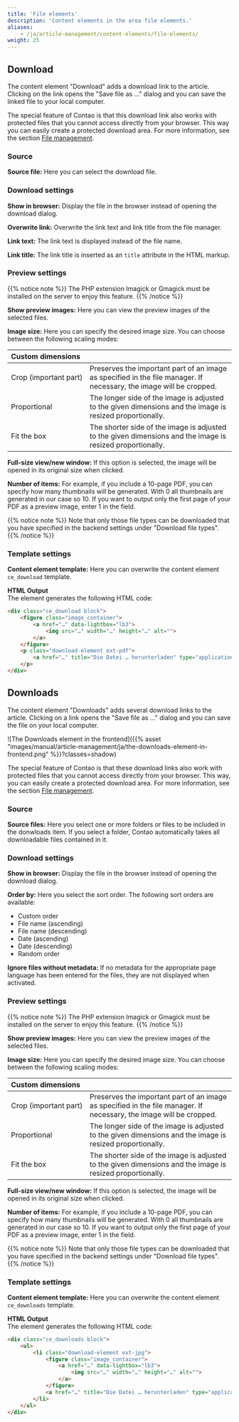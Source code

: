 ```yaml
---
title: 'File elements'
description: 'Content elements in the area file elements.'
aliases:
    - /ja/article-management/content-elements/file-elements/
weight: 25
---
```



## Download

The content element "Download" adds a download link to the article. Clicking on the link opens the "Save file as ..." 
dialog and you can save the linked file to your local computer.

The special feature of Contao is that this download link also works with protected files that you cannot access directly 
from your browser. This way you can easily create a protected download area. For more information, see the section 
[File management](/ja/file-manager/).


### Source

**Source file:** Here you can select the download file.


### Download settings

**Show in browser:** Display the file in the browser instead of opening the download dialog.

**Overwrite link:** Overwrite the link text and link title from the file manager.

**Link text:** The link text is displayed instead of the file name.

**Link title:** The link title is inserted as an `title` attribute in the HTML markup.


### Preview settings

{{% notice note %}}
The PHP extension Imagick or Gmagick must be installed on the server to enjoy this feature.
{{% /notice %}}

**Show preview images:** Here you can view the preview images of the selected files.

**Image size:** Here you can specify the desired image size. You can choose between the following scaling modes:

| Custom dimensions               |                                                                                                                     |
|:--------------------------------|:--------------------------------------------------------------------------------------------------------------------|
| Crop&nbsp;(important&nbsp;part) | Preserves the important part of an image as specified in the file manager. If necessary, the image will be cropped. |
| Proportional                    | The longer side of the image is adjusted to the given dimensions and the image is resized proportionally.           |
| Fit&nbsp;the&nbsp;box           | The shorter side of the image is adjusted to the given dimensions and the image is resized proportionally.          |

**Full-size view/new window:** If this option is selected, the image will be opened in its original size when clicked.

**Number of items:** For example, if you include a 10-page PDF, you can specify how many thumbnails will be generated. 
With 0 all thumbnails are generated in our case so 10. If you want to output only the first page of your PDF as a 
preview image, enter 1 in the field.

{{% notice note %}}
Note that only those file types can be downloaded that you have specified in the backend settings under "Download
file types".
{{% /notice %}}


### Template settings


**Content element template:** Here you can overwrite the content element `ce_download` template.

**HTML Output**  
The element generates the following HTML code:

```html
<div class="ce_download block">
    <figure class="image_container">
        <a href="…" data-lightbox="lb3">
            <img src="…" width="…" height="…" alt="">
        </a>
    </figure>
    <p class="download-element ext-pdf">
        <a href="…" title="Die Datei … herunterladen" type="application/pdf">… <span class="size">(…)</span></a>
    </p>
</div>
```


## Downloads

The content element "Downloads" adds several download links to the article. Clicking on a link opens the "Save file as 
..." dialog and you can save the file on your local computer.

![The Downloads element in the frontend]({{% asset "images/manual/article-management/ja/the-downloads-element-in-frontend.png" %}}?classes=shadow)

The special feature of Contao is that these download links also work with protected files that you cannot access 
directly from your browser. This way, you can easily create a protected download area. For more information, see the 
section [File management](/ja/file-manager/).


### Source

**Source files:** Here you select one or more folders or files to be included in the donwloads item. If you select a 
folder, Contao automatically takes all downloadable files contained in it.


### Download settings

**Show in browser:** Display the file in the browser instead of opening the download dialog.

**Order by:** Here you select the sort order. The following sort orders are available:

- Custom order
- File name (ascending)
- File name (descending)
- Date (ascending)
- Date (descending)
- Random order

**Ignore files without metadata:** If no metadata for the appropriate page language has been entered for the files, 
they are not displayed when activated.


### Preview settings

{{% notice note %}}
The PHP extension Imagick or Gmagick must be installed on the server to enjoy this feature.
{{% /notice %}}

**Show preview images:** Here you can view the preview images of the selected files.

**Image size:** Here you can specify the desired image size. You can choose between the following scaling modes:

| Custom dimensions               |                                                                                                                     |
|:--------------------------------|:--------------------------------------------------------------------------------------------------------------------|
| Crop&nbsp;(important&nbsp;part) | Preserves the important part of an image as specified in the file manager. If necessary, the image will be cropped. |
| Proportional                    | The longer side of the image is adjusted to the given dimensions and the image is resized proportionally.           |
| Fit&nbsp;the&nbsp;box           | The shorter side of the image is adjusted to the given dimensions and the image is resized proportionally.          |

**Full-size view/new window:** If this option is selected, the image will be opened in its original size when clicked.

**Number of items:** For example, if you include a 10-page PDF, you can specify how many thumbnails will be generated.
With 0 all thumbnails are generated in our case so 10. If you want to output only the first page of your PDF as a
preview image, enter 1 in the field.

{{% notice note %}}
Note that only those file types can be downloaded that you have specified in the backend settings under "Download file 
types".
{{% /notice %}}


### Template settings

**Content element template:** Here you can overwrite the content element `ce_downloads` template.

**HTML Output**  
The element generates the following HTML code:

```html
<div class="ce_downloads block">
    <ul>
        <li class="download-element ext-jpg">
            <figure class="image_container">
                <a href="…" data-lightbox="lb3">
                    <img src="…" width="…" height="…" alt="">
                </a>
            </figure>
            <a href="…" title="Die Datei … herunterladen" type="application/jpeg">… <span class="size">(…)</span></a>
        </li>
    </ul>
</div>
```
